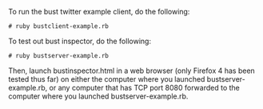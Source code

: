 To run the bust twitter example client, do the following:

    # ruby bustclient-example.rb

To test out bust inspector, do the following:

    # ruby bustserver-example.rb

Then, launch bustinspector.html in a web browser (only Firefox 4 has been tested thus far) on either the computer where you launched bustserver-example.rb, or any computer that has TCP port 8080 forwarded to the computer where you launched bustserver-example.rb.